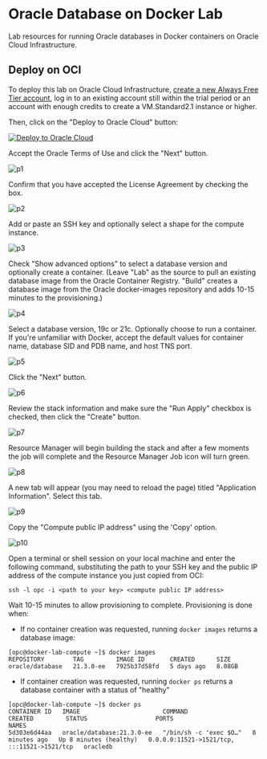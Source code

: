 # Oracle Database on Docker Lab
Lab resources for running Oracle databases in Docker containers on Oracle Cloud Infrastructure.

## Deploy on OCI
To deploy this lab on Oracle Cloud Infrastructure, [create a new Always Free Tier account](https://signup.cloud.oracle.com/?language=en&intcmp=:ow:o:p:feb:0916FreePageBannerButton&sourceType=:ow:o:p:nav:0916BCButton%2B:ow:o:p:feb:0916FreePageBannerButton), log in to an existing account still within the trial period or an account with enough credits to create a VM.Standard2.1 instance or higher.

Then, click on the "Deploy to Oracle Cloud" button:

[![Deploy to Oracle Cloud](https://oci-resourcemanager-plugin.plugins.oci.oraclecloud.com/latest/deploy-to-oracle-cloud.svg)](https://cloud.oracle.com/resourcemanager/stacks/create?zipUrl=https://github.com/oraclesean/docker-lab/releases/download/v1.0/master.zip)

Accept the Oracle Terms of Use and click the "Next" button.

![p1](/images/p1.png)

Confirm that you have accepted the License Agreement by checking the box.

![p2](/images/p2.png)

Add or paste an SSH key and optionally select a shape for the compute instance.

![p3](/images/p3.png)

Check "Show advanced options" to select a database version and optionally create a container. (Leave "Lab" as the source to pull an existing database image from the Oracle Container Registry. "Build" creates a database image from the Oracle docker-images repository and adds 10-15 minutes to the provisioning.)

![p4](/images/p4.png)

Select a database version, 19c or 21c. Optionally choose to run a container. If you're unfamiliar with Docker, accept the default values for container name, database SID and PDB name, and host TNS port.

![p5](/images/p5.png)

Click the "Next" button.

![p6](/images/p6.png)

Review the stack information and make sure the "Run Apply" checkbox is checked, then click the "Create" button.

![p7](/images/p7.png)

Resource Manager will begin building the stack and after a few moments the job will complete and the Resource Manager Job icon will turn green.

![p8](/images/p8.png)

A new tab will appear (you may need to reload the page) titled "Application Information". Select this tab.

![p9](/images/p9.png)

Copy the "Compute public IP address" using the 'Copy' option.

![p10](/images/p10.png)

Open a terminal or shell session on your local machine and enter the following command, substituting the path to your SSH key and the public IP address of the compute instance you just copied from OCI:

```
ssh -l opc -i <path to your key> <compute public IP address>
```

Wait 10-15 minutes to allow provisioning to complete. Provisioning is done when:
* If no container creation was requested, running `docker images` returns a database image:

```
[opc@docker-lab-compute ~]$ docker images
REPOSITORY        TAG         IMAGE ID       CREATED      SIZE
oracle/database   21.3.0-ee   7925b37d58fd   5 days ago   8.08GB
```

* If container creation was requested, running `docker ps` returns a database container with a status of "healthy"

```
[opc@docker-lab-compute ~]$ docker ps
CONTAINER ID   IMAGE                       COMMAND                  CREATED         STATUS                   PORTS                                         NAMES
5d303e6d44aa   oracle/database:21.3.0-ee   "/bin/sh -c 'exec $O…"   8 minutes ago   Up 8 minutes (healthy)   0.0.0.0:11521->1521/tcp, :::11521->1521/tcp   oracledb
```

